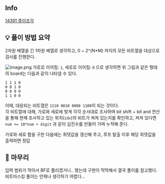 ## Info
[14391 종이조각](https://www.acmicpc.net/problem/14391)

## 💡 풀이 방법 요약
2차원 배열을 긴 1차원 배열로 생각하고, 0 ~ 2^(N*M) 까지의 모든 비트열을 대상으로 검사를 진행한다.
  
![image.png](https://onlinejudgeimages.s3-ap-northeast-1.amazonaws.com/problem/14391/1.png)
가로로 이어짐: `1`, 세로로 이어짐: `0` 으로 생각하면
위 그림과 같은 형태의 board는 다음과 같이 나타낼 수 있다.
```
1 1 1 0
0 0 1 0
0 0 0 0
1 1 0 0
```
이때, 대응되는 비트열은 `1110 0010 0000 1100`이 되는 것이다.  
각 비트열에 대해, 가로와 세로에 맞게 각각 순서대로 조사하며 bit shift + bit and 연산을 통해 현재 조사하고 있는 위치(`idx`)의 비트가 켜져 있는지를 확인하고, 켜져 있다면 `num += 10*num + digit` 과 같이 십진수를 만들어 가며 누적해 준다.  
  
가로와 세로 합을 구한 다음에는 최댓값을 갱신해 주고, 루프 탈출 이후 해당 최댓값을 출력하면 정답

## 🙂 마무리
입력 범위가 작아서 BF로 풀리겠거니.. 했는데 구현이 막막해서 결국 풀이를 참고했다.  
비트마스킹 풀이는 언제나 생각하기 어렵다...

